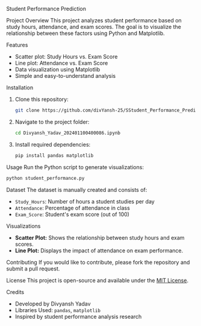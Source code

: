 Student Performance Prediction

Project Overview
This project analyzes student performance based on study hours, attendance, and exam scores. The goal is to visualize the relationship between these factors using Python and Matplotlib.

Features
- Scatter plot: Study Hours vs. Exam Score
- Line plot: Attendance vs. Exam Score
- Data visualization using Matplotlib
- Simple and easy-to-understand analysis

Installation
1. Clone this repository:
   ```sh
   git clone https://github.com/divYansh-25/SStudent_Performance_Prediction__202401100400086
   ```
2. Navigate to the project folder:
   ```sh
   cd Divyansh_Yadav_202401100400086.ipynb
   ```
3. Install required dependencies:
   ```sh
   pip install pandas matplotlib
   ```

Usage
Run the Python script to generate visualizations:
```sh
python student_performance.py
```

Dataset
The dataset is manually created and consists of:
- `Study_Hours`: Number of hours a student studies per day
- `Attendance`: Percentage of attendance in class
- `Exam_Score`: Student's exam score (out of 100)

Visualizations
- **Scatter Plot:** Shows the relationship between study hours and exam scores.
- **Line Plot:** Displays the impact of attendance on exam performance.

Contributing
If you would like to contribute, please fork the repository and submit a pull request.

License
This project is open-source and available under the [MIT License](LICENSE).

Credits
- Developed by Divyansh Yadav
- Libraries Used: `pandas`, `matplotlib`
- Inspired by student performance analysis research

